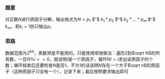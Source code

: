 ### 题意
对正数$N$进行质因子分解，输出格式为$N=p_1$ $^$ $k_1 * p_2$ $^$ $k_2 * \ldots * p_m$ $^$ $k_m$，若$k_i = 1$则只输出$p_i$

### 思路
数据范围为$2^{64}$，素数筛是不能用的，只能使用常规做法：遍历$2$到$\sqrt N$的所有数，一旦$N \% i == 0$，就说明$i$是一个质因子，循环$N /= i$求出该质因子的个数；循环结束后还要检查$N$是否$1$，不为$1$的话说明$N$存在一个大于$\sqrt n$的质因子（这种质因子只会有一个），记录下来；最后按照要求输出即可